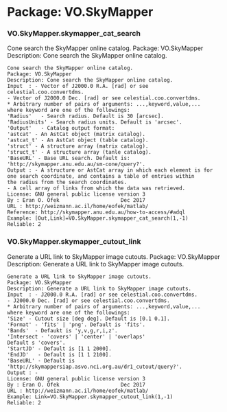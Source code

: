 # Package: VO.SkyMapper


### VO.SkyMapper.skymapper_cat_search

Cone search the SkyMapper online catalog. Package: VO.SkyMapper Description: Cone search the SkyMapper online catalog.


    
    Cone search the SkyMapper online catalog.  
    Package: VO.SkyMapper  
    Description: Cone search the SkyMapper online catalog.  
    Input  : - Vector of J2000.0 R.A. [rad] or see celestial.coo.convertdms.  
    - Vector of J2000.0 Dec. [rad] or see celestial.coo.convertdms.  
    * Arbitrary number of pairs of arguments: ...,keyword,value,...  
    where keyword are one of the followings:  
    'Radius'   - Search radius. Default is 30 [arcsec].  
    'RadiusUnits' - Search radius units. Default is 'arcsec'.  
    'Output'   - Catalog output format:  
    'astcat' - An AstCat object (matrix catalog).  
    'astcat_t' - An AstCat object (table catalog).  
    'struct' - A structure array (matrix catalog).  
    'struct_t' - A structure array (tanle catalog).  
    'BaseURL' - Base URL search. Default is:  
    'http://skymapper.anu.edu.au/sm-cone/query?'.  
    Output : - A structure or AstCat array in which each element is for  
    one search coordinate, and contains a table of entries within  
    the radius from the search coordinates.  
    - A cell array of links from which the data was retrieved.  
    License: GNU general public license version 3  
    By : Eran O. Ofek                    Dec 2017  
    URL : http://weizmann.ac.il/home/eofek/matlab/  
    Reference: http://skymapper.anu.edu.au/how-to-access/#adql  
    Example: [Out,Link]=VO.SkyMapper.skymapper_cat_search(1,-1)  
    Reliable: 2  
      
      
### VO.SkyMapper.skymapper_cutout_link

Generate a URL link to SkyMapper image cutouts. Package: VO.SkyMapper Description: Generate a URL link to SkyMapper image cutouts.


    
    Generate a URL link to SkyMapper image cutouts.  
    Package: VO.SkyMapper  
    Description: Generate a URL link to SkyMapper image cutouts.  
    Input  : - J2000.0 R.A. [rad] or see celestial.coo.convertdms.  
    - J2000.0 Dec. [rad] or see celestial.coo.convertdms.  
    * Arbitrary number of pairs of arguments: ...,keyword,value,...  
    where keyword are one of the followings:  
    'Size' - Cutout size [deg deg]. Default is [0.1 0.1].  
    'Format' - 'fits' | 'png'. Default is 'fits'.  
    'Bands'  - Defaukt is 'y,v,g,r,i,z'.  
    'Intersect - 'covers' | 'center' | 'overlaps'  
    Default s 'covers'.  
    'StartJD' - Default is [1 1 2000].  
    'EndJD'   - Default is [1 1 2100].  
    'BaseURL' - Default is  
    'http://skymappersiap.asvo.nci.org.au/dr1_cutout/query?'.  
    Output : -  
    License: GNU general public license version 3  
    By : Eran O. Ofek                    Dec 2017  
    URL : http://weizmann.ac.il/home/eofek/matlab/  
    Example: Link=VO.SkyMapper.skymapper_cutout_link(1,-1)  
    Reliable: 2  
      
      
